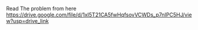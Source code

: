 Read The problem from here https://drive.google.com/file/d/1xI5T21CA5fwHqfsovVCWDs_p7nIPC5HJ/view?usp=drive_link
